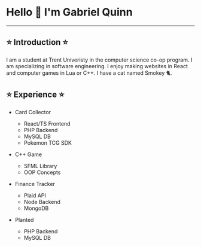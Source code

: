 # Hello 👋 I'm Gabriel Quinn
---

## ⭐ Introduction ⭐

I am a student at Trent Univeristy in the computer science co-op program. I am specializing in software engineering. I enjoy making websites in React and computer games in Lua or C++. I have a cat named Smokey 🐈. 

## ⭐ Experience ⭐

- Card Collector
  - React/TS Frontend
  - PHP Backend
  - MySQL DB
  - Pokemon TCG SDK

- C++ Game
  - SFML Library
  - OOP Concepts

- Finance Tracker
  - Plaid API
  - Node Backend
  - MongoDB

- Planted
  - PHP Backend
  - MySQL DB
